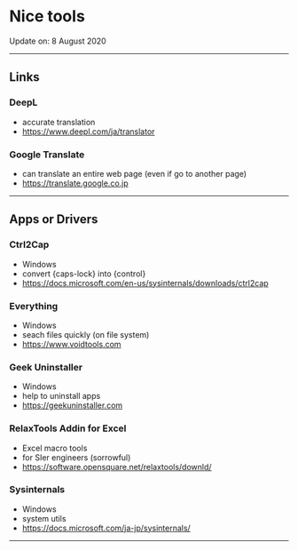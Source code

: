 # Nice tools

Update on: 8 August 2020

---------------------------------------

## Links

### DeepL

* accurate translation
* https://www.deepl.com/ja/translator

### Google Translate

* can translate an entire web page (even if go to another page)
* https://translate.google.co.jp

---------------------------------------

## Apps or Drivers

### Ctrl2Cap

* Windows
* convert {caps-lock} into {control}
* https://docs.microsoft.com/en-us/sysinternals/downloads/ctrl2cap

### Everything

* Windows
* seach files quickly  (on file system)
* https://www.voidtools.com

### Geek Uninstaller

* Windows
* help to uninstall apps
* https://geekuninstaller.com

### RelaxTools Addin for Excel

* Excel macro tools
* for SIer engineers (sorrowful)
* https://software.opensquare.net/relaxtools/downld/

### Sysinternals

* Windows
* system utils
* https://docs.microsoft.com/ja-jp/sysinternals/

---------------------------------------
